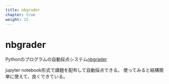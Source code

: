 ```yaml
---
title: nbgrader
chapter: true
weight: 15
---
```


# nbgrader

Pythonのプログラムの自動採点システム[nbgrader](https://nbgrader.readthedocs.io/en/stable/index.html)

jupyter notebook形式で課題を配布して自動採点できる。
使ってみると結構簡単に使えて，良くできている。